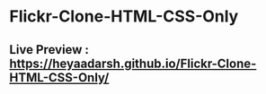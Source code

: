 # Flickr-Clone-HTML-CSS-Only

## Live Preview : https://heyaadarsh.github.io/Flickr-Clone-HTML-CSS-Only/

